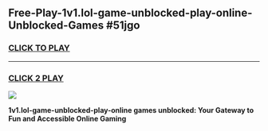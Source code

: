 
## Free-Play-1v1.lol-game-unblocked-play-online-Unblocked-Games #51jgo
<h3>
<a href="https://news.freeplayer.one?title=1v1.lol-game-unblocked-play-online&ref=8M">CLICK TO PLAY</a></h3>
<hr>

<h3>
<a href="https://news.freeplayer.one?title=1v1.lol-game-unblocked-play-online&ref=8M">CLICK 2 PLAY</a>
  
</h3>

<a href="https://news.freeplayer.one?title=1v1.lol-game-unblocked-play-online&ref=8M"><img src="https://clearcache.store/games.png"></a>


**1v1.lol-game-unblocked-play-online games unblocked: Your Gateway to Fun and Accessible Online Gaming**
